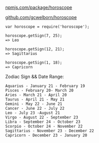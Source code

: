 [npmjs.com/package/horoscope](https://www.npmjs.com/package/horoscope)

[github.com/gcwelborn/horoscope](https://github.com/gcwelborn/horoscope)

```
var horoscope = require('horoscope');

horoscope.getSign(7, 25);
=> Leo

horoscope.getSign(12, 21);
=> Sagittarius

horoscope.getSign(1, 18);
=> Capricorn
```


Zodiac Sign && Date Range:
```
Aquarius - January 21 - February 19
Pisces - February 20- March 20
Aries - March 21 - April 20
Taurus - April 21 - May 21
Gemini - May 22 - June 21
Cancer - June 22 - July 22
Leo - July 23 -August 21
Virgo - August 22 - September 23
Libra - September 24 - October 23
Scorpio - October 24 - November 22
Sagittarius - November 23 - December 22
Capricorn - December 23 - January 20
```
